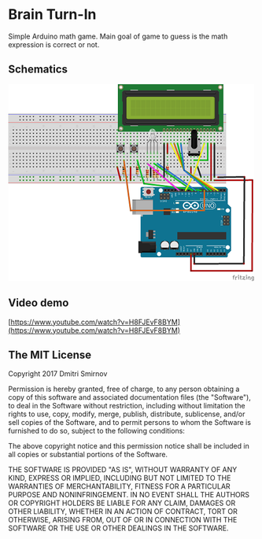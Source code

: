 # Brain Turn-In

Simple Arduino math game. Main goal of game to guess is the math expression is correct or not.

## Schematics
![Brain Turn In schematics](https://raw.githubusercontent.com/dknight/arduino-brain-turn-in/master/arduino-brain-turn-in/arduino-brain-turn-in_bb.png)

## Video demo
[https://www.youtube.com/watch?v=H8FJEvF8BYM](https://www.youtube.com/watch?v=H8FJEvF8BYM)

## The MIT License

Copyright 2017 Dmitri Smirnov 

Permission is hereby granted, free of charge, to any person obtaining a copy of this software and associated documentation files (the "Software"), to deal in the Software without restriction, including without limitation the rights to use, copy, modify, merge, publish, distribute, sublicense, and/or sell copies of the Software, and to permit persons to whom the Software is furnished to do so, subject to the following conditions:

The above copyright notice and this permission notice shall be included in all copies or substantial portions of the Software.

THE SOFTWARE IS PROVIDED "AS IS", WITHOUT WARRANTY OF ANY KIND, EXPRESS OR IMPLIED, INCLUDING BUT NOT LIMITED TO THE WARRANTIES OF MERCHANTABILITY, FITNESS FOR A PARTICULAR PURPOSE AND NONINFRINGEMENT. IN NO EVENT SHALL THE AUTHORS OR COPYRIGHT HOLDERS BE LIABLE FOR ANY CLAIM, DAMAGES OR OTHER LIABILITY, WHETHER IN AN ACTION OF CONTRACT, TORT OR OTHERWISE, ARISING FROM, OUT OF OR IN CONNECTION WITH THE SOFTWARE OR THE USE OR OTHER DEALINGS IN THE SOFTWARE.